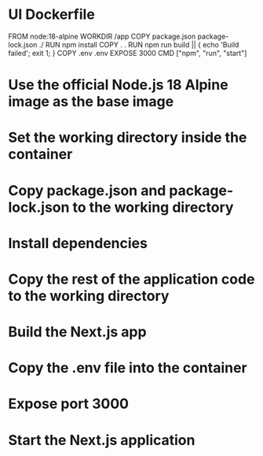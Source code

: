 # UI Dockerfile


FROM node:18-alpine
WORKDIR /app
COPY package.json package-lock.json ./
RUN npm install
COPY . .
RUN npm run build || { echo 'Build failed'; exit 1; }
COPY .env .env
EXPOSE 3000
CMD ["npm", "run", "start"]


# Use the official Node.js 18 Alpine image as the base image
# Set the working directory inside the container
# Copy package.json and package-lock.json to the working directory
# Install dependencies
# Copy the rest of the application code to the working directory
# Build the Next.js app
# Copy the .env file into the container
# Expose port 3000
# Start the Next.js application